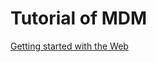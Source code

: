 # Tutorial of MDM

[Getting started with the Web](https://developer.mozilla.org/en-US/docs/Learn/Getting_started_with_the_web)